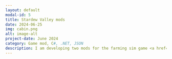 ```yaml
---
layout: default
modal-id: 5
title: Stardew Valley mods
date: 2024-06-25
img: cabin.png
alt: image-alt
project-date: June 2024
category: Game mod, C#, .NET, JSON
description: I am developing two mods for the farming sim game <a href=""https://www.stardewvalley.net/> Stardew Valley </a>. One is a mod that adds the crop saffron into the game, and another is a mod that makes rocks and gemstones edible (per <a href="https://github.com/StardewModders/mod-ideas/issues/1174"> this </a> idea in the SDV mod ideas repository). Both mods are still in active development.
---
```

